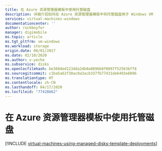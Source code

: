 ```yaml
---
title: 在 Azure 资源管理器模板中使用托管磁盘
description: 详细介绍如何在 Azure 资源管理器模板中将托管磁盘用于 Windows VM
services: virtual-machines-windows
documentationcenter: ''
author: rockboyfor
manager: digimobile
ms.topic: article
ms.tgt_pltfrm: vm-windows
ms.workload: storage
origin.date: 06/01/2017
ms.date: 02/10/2020
ms.author: v-yeche
ms.subservice: disks
ms.openlocfilehash: be360ded123dda24b0a8896b8f0097f52563bff8
ms.sourcegitcommit: c1ba5a62f30ac0a3acb337fb77431de6493e6096
ms.translationtype: HT
ms.contentlocale: zh-CN
ms.lasthandoff: 04/17/2020
ms.locfileid: "77428662"
---
```

# <a name="using-managed-disks-in-azure-resource-manager-templates"></a>在 Azure 资源管理器模板中使用托管磁盘

[!INCLUDE [virtual-machines-using-managed-disks-template-deployments](../../../includes/virtual-machines-using-managed-disks-template-deployments.md)]

<!-- Update_Description: update meta properties, wording update, update link -->